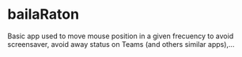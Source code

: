 # bailaRaton

Basic app used to move mouse position in a given frecuency to avoid screensaver, avoid away status on Teams (and others similar apps),...
